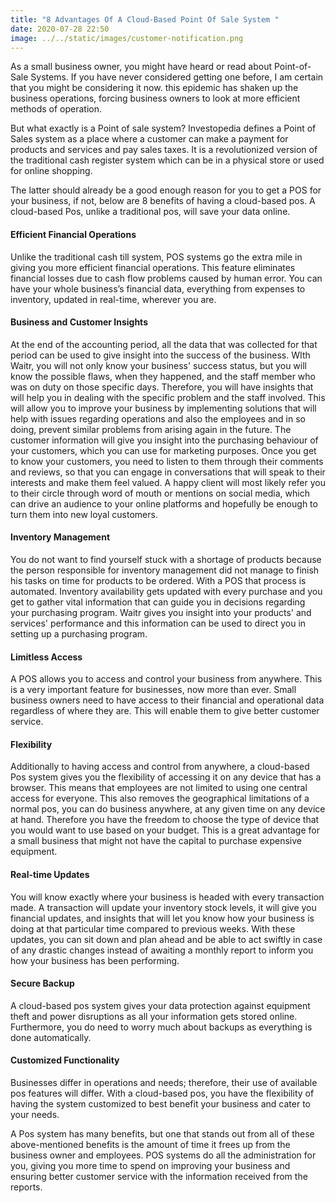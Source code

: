 ```yaml
---
title: "8 Advantages Of A Cloud-Based Point Of Sale System "
date: 2020-07-28 22:50
image: ../../static/images/customer-notification.png
---
```

As a small business owner, you might have heard or read about Point-of-Sale Systems. If you have never considered getting one before, I am certain that you might be considering it now. this epidemic has shaken up the business operations, forcing business owners to look at more efficient methods of operation.

But what exactly is a Point of sale system? Investopedia defines a Point of Sales system as a place where a customer can make a payment for products and services and pay sales taxes. It is a revolutionized version of the traditional cash register system which can be in a physical store or used for online shopping. 

The latter should already be a good enough reason for you to get a POS for your business, if not, below are 8 benefits of having a cloud-based pos. A cloud-based Pos, unlike a traditional pos, will save your data online. 

#### Efficient Financial Operations

Unlike the traditional cash till system, POS systems go the extra mile in giving you more efficient financial operations. This feature eliminates financial losses due to cash flow problems caused by human error. You can have your whole business’s financial data, everything from expenses to inventory, updated in real-time, wherever you are.

#### Business and Customer Insights

At the end of the accounting period, all the data that was collected for that period can be used to give insight into the success of the business. WIth Waitr, you will not only know your business' success status, but you will know the possible flaws, when they happened, and the staff member who was on duty on those specific days. Therefore, you will have insights that will help you in dealing with the specific problem and the staff involved. This will allow you to improve your business by implementing solutions that will help with issues regarding operations and also the employees and in so doing, prevent similar problems from arising again in the future. The customer information will give you insight into the purchasing behaviour of your customers, which you can use for marketing purposes. Once you get to know your customers, you need to listen to them through their comments and reviews, so that you can engage in conversations that will speak to their interests and make them feel valued. A happy client will most likely refer you to their circle through word of mouth or mentions on social media, which can drive an audience to your online platforms and hopefully be enough to turn them into new loyal customers.

#### Inventory Management

You do not want to find yourself stuck with a shortage of products because the person responsible for inventory management did not manage to finish his tasks on time for products to be ordered. With a POS that process is automated. Inventory availability gets updated with every purchase and you get to gather vital information that can guide you in decisions regarding your purchasing program. Waitr gives you insight into your products' and services' performance and this information can be used to direct you in setting up a purchasing program. 

#### Limitless Access

A POS allows you to access and control your business from anywhere. This is a very important feature for businesses, now more than ever. Small business owners need to have access to their financial and operational data regardless of where they are. This will enable them to give better customer service. 

#### Flexibility 

Additionally to having access and control from anywhere, a cloud-based Pos system gives you the flexibility of accessing it on any device that has a browser. This means that employees are not limited to using one central access for everyone. This also removes the geographical limitations of a normal pos, you can do business anywhere, at any given time on any device at hand. Therefore you have the freedom to choose the type of device that you would want to use based on your budget. This is a great advantage for a small business that might not have the capital to purchase expensive equipment.

#### Real-time Updates

You will know exactly where your business is headed with every transaction made. A transaction will update your inventory stock levels, it will give you financial updates, and insights that will let you know how your business is doing at that particular time compared to previous weeks. With these updates, you can sit down and plan ahead and be able to act swiftly in case of any drastic changes instead of awaiting a monthly report to inform you how your business has been performing. 

#### Secure Backup

A cloud-based pos system gives your data protection against equipment theft and power disruptions as all your information gets stored online. Furthermore, you do need to worry much about backups as everything is done automatically.

#### Customized Functionality 

Businesses differ in operations and needs; therefore, their use of available pos features will differ. With a cloud-based pos, you have the flexibility of having the system customized to best benefit your business and cater to your needs. 

A Pos system has many benefits, but one that stands out from all of these above-mentioned benefits is the amount of time it frees up from the business owner and employees. POS systems do all the administration for you, giving you more time to spend on improving your business and ensuring better customer service with the information received from the reports.
